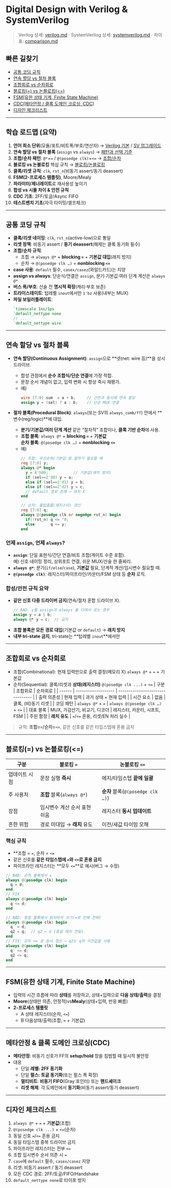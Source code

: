 # Digital Design with Verilog & SystemVerilog

> Verilog 상세: [verilog.md](verilog.md) · SystemVerilog 상세: [systemverilog.md](systemverilog.md) · 차이표: [comparison.md](comparison.md)

## 빠른 길찾기
- [공통 코딩 규칙](#공통-코딩-규칙)
- [연속 할당 vs 절차 블록](#연속-할당-vs-절차-블록)
- [조합회로 vs 순차회로](#조합회로-vs-순차회로)
- [블로킹(=) vs 논블로킹(<=)](#블로킹-vs-논블로킹)
- [FSM(유한 상태 기계, Finite State Machine)](#fsm유한-상태-기계-finite-state-machine)
- [CDC(메타안정 / 클록 도메인 크로싱, CDC)](#메타안정--클록-도메인-크로싱cdc)
- [디자인 체크리스트](#디자인-체크리스트)

---

## 학습 로드맵 (요약)
1. **언어 최소 단위**(모듈/포트/비트폭/부호/연산자) → [Verilog 기본](verilog.md#기본-문법) / [SV 업그레이드](systemverilog.md#핵심-추가-문법)  
2. **연속 할당 vs 절차 블록** (`assign` vs `always`) → [패턴과 선택 기준](#연속-할당-vs-절차-블록)  
3. **조합/순차 패턴**: `@*`+`=` / `@(posedge clk)`+`<=` → [조합/순차](#조합회로-vs-순차회로)  
4. **블로킹 vs 논블로킹** 핵심 규칙 → [블로킹/논블로킹](#블로킹-vs-논블로킹)  
5. **클록/리셋 규칙**: `clk`, `rst_n`(비동기 assert/동기 deassert)  
6. **FSM(2-프로세스 템플릿)**, Moore/Mealy  
7. **파라미터/제너레이트**로 재사용성 높이기  
8. **합성 vs 시뮬 차이 & 안전 규칙**  
9. **CDC 기초**: 2FF/토글/Async FIFO  
10. **테스트벤치 기초**(자극 타이밍/셀프체크)

---

## 공통 코딩 규칙
- **클록/리셋 네이밍**: `clk`, `rst_n`(active-low)으로 통일  
- **리셋 정책**: 비동기 assert / **동기 deassert**(해제는 클록 동기화 필수)  
- **조합/순차 규칙**:  
  - 조합 → `always @*` + **blocking `=`** + **기본값 대입**(래치 방지)  
  - 순차 → `@(posedge clk …)` + **nonblocking `<=`**  
- **case 사용**: `default` 필수, `casex/casez`(와일드카드)는 지양  
- **assign vs always**: 단순식/연결은 `assign`, 분기·기본값·여러 단계 계산은 `always @*`  
- **버스 폭/부호**: 산술 전 **명시적 확장**(캐리·부호 보존)  
- **트라이스테이트**: 탑레벨 `inout`에서만 `1'bz` 사용(내부는 MUX)
- **파일 보일러플레이트**:
  ```verilog
  `timescale 1ns/1ps
  `default_nettype none
  // ...
  `default_nettype wire
  ```

---

## 연속 할당 vs 절차 블록

- **연속 할당(Continuous Assignment)**: `assign`으로 **넷(net: wire 등)**을 상시 드라이브.  
  - 합성 관점에서 **순수 조합식/단순 연결**에 가장 적합.
  - 문장 순서 개념이 없고, 입력 변화 시 항상 즉시 재평가.
  - 예)
    ```verilog
    wire [7:0] sum  = a + b;     // 선언과 동시에 연속 할당
    assign y = (sel) ? a : b;    // 단순 MUX 연결
    ```

- **절차 블록(Procedural Block)**: `always`(또는 SV의 `always_comb/ff`) 안에서 **변수(reg/logic)**에 대입.  
  - **분기/기본값/여러 단계 계산** 같은 “절차적” 조합이나, **클록 기반 순차**에 사용.
  - **조합 블록**: `always @*` + **blocking `=`** + **기본값**  
    **순차 블록**: `@(posedge clk …)` + **nonblocking `<=`**
  - 예)
    ```verilog
    // 조합: 우선순위/기본값 등 절차가 필요할 때
    reg [7:0] y;
    always @* begin
      y = 8'h00;           // 기본값(래치 방지)
      if (sel==2'd0) y = a;
      else if (sel==2'd1) y = b;
      else if (sel==2'd2) y = c;
      // default 경로 존재 → 래치 X
    end

    // 순차: 플립플롭(레지스터) 갱신
    reg [7:0] q;
    always @(posedge clk or negedge rst_n) begin
      if(!rst_n) q <= '0;
      else       q <= y;
    end
    ```

### 언제 `assign`, 언제 `always`?
- **`assign`**: 단일 표현식/간단 연결/비트 조합(게이트 수준 포함).  
  예) 신호 네이밍 정리, 상위포트 연결, 쉬운 MUX/산술 한 줄짜리.
- **`always @*`**: 분기(`if/else`/`case`), **기본값** 필요, 단계적 계산/임시변수 필요할 때.
- **`@(posedge clk)`**: 레지스터/파이프라인/카운터/FSM 상태 등 **순차** 로직.

### 합성/안전 규칙 요약
- **같은 신호 다중 드라이버 금지**(연속/절차 혼합 드라이브 X).
  ```verilog
  // BAD: y를 assign과 always 둘 다에서 모는 경우
  assign y = a | b;
  always @* y = c;  // 금지
  ```
- **조합 블록은 모든 경로 대입**(기본값 or `default`) → **래치 방지**
- **내부 tri-state 금지**, tri-state는 **탑레벨 `inout`**에서만

---

## 조합회로 vs 순차회로
- 조합(Combinational): 현재 입력만으로 출력 결정(메모리 X) `always @*` + `=` + 기본값
- 순차(Sequential): 클록/리셋과 **상태(레지스터)** `@(posedge clk ...)` + `<=`
| 구분     | 조합회로                | 순차회로                             |
| ------ | ------------------- | -------------------------------- |
| 출력 의존성 | 현재 입력               | 과거 상태 + 현재 입력                    |
| 시간 요소  | 없음                  | 클록, (비)동기 리셋                     |
| 코딩 패턴  | `always @*` + `=`   | `always @(posedge clk …)` + `<=` |
| 대표 블록  | MUX, 가감산기, 비교기, 디코더 | 레지스터, 카운터, 시프트, FSM              |
| 주된 함정  | **래치 유도**           | `=`/`<=` 혼용, 리셋/EN 처리 실수         |

> 규칙: **조합=`=`/순차=`<=`**, 같은 신호를 같은 타임스텝에 혼용 금지

---

## 블로킹(=) vs 논블로킹(<=)
| 구분      | 블로킹 `=`                | 논블로킹 `<=`                     |
| ------- | ---------------------- | ----------------------------- |
| 업데이트 시점 | 문장 실행 **즉시**           | 에지/타임스텝 **끝에 일괄**             |
| 주 사용처   | **조합** 블록(`always @*`) | **순차** 블록(`@(posedge clk …)`) |
| 장점      | 임시변수 계산 순서 표현 쉬움       | 레지스터 **동시 업데이트**              |
| 흔한 위험   | 경로 미대입 → **래치** 유도     | 이전/새값 타이밍 오해                  |

### 핵심 규칙
- **조합 = `=`, 순차 = `<=`
- 같은 신호를 **같은 타임스텝에 `=`와 `<=`로 혼용 금지**
- 파이프라인 레지스터는 **모두 `<=`**로
예시(버그 → 수정)
```verilog
// BAD: 순차 블록에서 =
always @(posedge clk) begin
  q = d;
end
// FIX
always @(posedge clk) begin
  q <= d;
end
```
```verilog
// BAD: 동일 블록에서 읽자마자 쓰기(=로 인해 전파)
always @(posedge clk) begin
  q  = d;
  q2 = q;  // q2 ← d (동일 에지 전달)
end
// FIX: 모두 <= 로 동시 갱신 → q2는 q의 이전값을 사용
always @(posedge clk) begin
  q  <= d;
  q2 <= q;
end
```

---

## FSM(유한 상태 기계, Finite State Machine)
- 입력의 시간 흐름에 따라 **상태**를 저장하고, 상태+입력으로 **다음 상태/출력**을 결정
- **Moore**(상태만 의존, 안정적)vs**Mealy**(상태+입력, 반응 빠름)
- **2-프로세스 템플릿**
  - A 상태 레지스터(순차, `<=`)
  - B 다음상태/출력(조합, `=` + 기본값)

---

## 메타안정 & 클록 도메인 크로싱(CDC)
- **메타안정**: 비동기 신호가 FF의 **setup/hold** 창을 침범할 때 일시적 불안정
- 대응
  - 단일 **레벨: 2FF 동기화**
  - 단일 **펄스: 토글 동기화**(또는 펄스 폭 확장)
  - **멀티비트**: **비동기 FIFO**(Gray 포인터) 또는 **핸드셰이크**
  - **리셋 해제**: 각 도메인에서 **동기화**(비동기 assert/동기 deassert)

---

## 디자인 체크리스트
1. `always @*` + `=` + **기본값**(조합)
2. `@(posedge clk ...)` + `<=`(순차)
3. 동일 신호 `=`/`<=` 혼용 금지
4. 동일 타임스텝 중복 드라이브 금지
5. 파이프라인 레지스터는 전부 `<=`
6. 조합 임시변수 순서 의존 시 `=`
7. `case`에 `default` 필수, `casex/casez` 지양
8. 리셋: 비동기 assert / 동기 deassert
9. 모든 CDC 경로: 2FF/토글/FIFO/Handshake
10. `default_nettype none`로 타이포 방지
